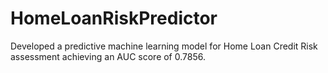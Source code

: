 # HomeLoanRiskPredictor
Developed a predictive machine learning model for Home Loan Credit Risk assessment achieving an AUC score of 0.7856.
